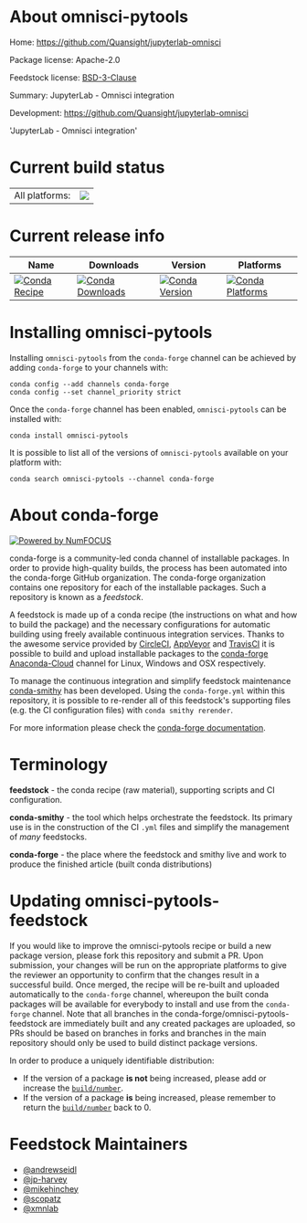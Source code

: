 About omnisci-pytools
=====================

Home: https://github.com/Quansight/jupyterlab-omnisci

Package license: Apache-2.0

Feedstock license: [BSD-3-Clause](https://github.com/conda-forge/omnisci-pytools-feedstock/blob/master/LICENSE.txt)

Summary: JupyterLab - Omnisci integration

Development: https://github.com/Quansight/jupyterlab-omnisci

'JupyterLab - Omnisci integration'


Current build status
====================


<table><tr><td>All platforms:</td>
    <td>
      <a href="https://dev.azure.com/conda-forge/feedstock-builds/_build/latest?definitionId=7403&branchName=master">
        <img src="https://dev.azure.com/conda-forge/feedstock-builds/_apis/build/status/omnisci-pytools-feedstock?branchName=master">
      </a>
    </td>
  </tr>
</table>

Current release info
====================

| Name | Downloads | Version | Platforms |
| --- | --- | --- | --- |
| [![Conda Recipe](https://img.shields.io/badge/recipe-omnisci--pytools-green.svg)](https://anaconda.org/conda-forge/omnisci-pytools) | [![Conda Downloads](https://img.shields.io/conda/dn/conda-forge/omnisci-pytools.svg)](https://anaconda.org/conda-forge/omnisci-pytools) | [![Conda Version](https://img.shields.io/conda/vn/conda-forge/omnisci-pytools.svg)](https://anaconda.org/conda-forge/omnisci-pytools) | [![Conda Platforms](https://img.shields.io/conda/pn/conda-forge/omnisci-pytools.svg)](https://anaconda.org/conda-forge/omnisci-pytools) |

Installing omnisci-pytools
==========================

Installing `omnisci-pytools` from the `conda-forge` channel can be achieved by adding `conda-forge` to your channels with:

```
conda config --add channels conda-forge
conda config --set channel_priority strict
```

Once the `conda-forge` channel has been enabled, `omnisci-pytools` can be installed with:

```
conda install omnisci-pytools
```

It is possible to list all of the versions of `omnisci-pytools` available on your platform with:

```
conda search omnisci-pytools --channel conda-forge
```


About conda-forge
=================

[![Powered by
NumFOCUS](https://img.shields.io/badge/powered%20by-NumFOCUS-orange.svg?style=flat&colorA=E1523D&colorB=007D8A)](https://numfocus.org)

conda-forge is a community-led conda channel of installable packages.
In order to provide high-quality builds, the process has been automated into the
conda-forge GitHub organization. The conda-forge organization contains one repository
for each of the installable packages. Such a repository is known as a *feedstock*.

A feedstock is made up of a conda recipe (the instructions on what and how to build
the package) and the necessary configurations for automatic building using freely
available continuous integration services. Thanks to the awesome service provided by
[CircleCI](https://circleci.com/), [AppVeyor](https://www.appveyor.com/)
and [TravisCI](https://travis-ci.com/) it is possible to build and upload installable
packages to the [conda-forge](https://anaconda.org/conda-forge)
[Anaconda-Cloud](https://anaconda.org/) channel for Linux, Windows and OSX respectively.

To manage the continuous integration and simplify feedstock maintenance
[conda-smithy](https://github.com/conda-forge/conda-smithy) has been developed.
Using the ``conda-forge.yml`` within this repository, it is possible to re-render all of
this feedstock's supporting files (e.g. the CI configuration files) with ``conda smithy rerender``.

For more information please check the [conda-forge documentation](https://conda-forge.org/docs/).

Terminology
===========

**feedstock** - the conda recipe (raw material), supporting scripts and CI configuration.

**conda-smithy** - the tool which helps orchestrate the feedstock.
                   Its primary use is in the construction of the CI ``.yml`` files
                   and simplify the management of *many* feedstocks.

**conda-forge** - the place where the feedstock and smithy live and work to
                  produce the finished article (built conda distributions)


Updating omnisci-pytools-feedstock
==================================

If you would like to improve the omnisci-pytools recipe or build a new
package version, please fork this repository and submit a PR. Upon submission,
your changes will be run on the appropriate platforms to give the reviewer an
opportunity to confirm that the changes result in a successful build. Once
merged, the recipe will be re-built and uploaded automatically to the
`conda-forge` channel, whereupon the built conda packages will be available for
everybody to install and use from the `conda-forge` channel.
Note that all branches in the conda-forge/omnisci-pytools-feedstock are
immediately built and any created packages are uploaded, so PRs should be based
on branches in forks and branches in the main repository should only be used to
build distinct package versions.

In order to produce a uniquely identifiable distribution:
 * If the version of a package **is not** being increased, please add or increase
   the [``build/number``](https://docs.conda.io/projects/conda-build/en/latest/resources/define-metadata.html#build-number-and-string).
 * If the version of a package **is** being increased, please remember to return
   the [``build/number``](https://docs.conda.io/projects/conda-build/en/latest/resources/define-metadata.html#build-number-and-string)
   back to 0.

Feedstock Maintainers
=====================

* [@andrewseidl](https://github.com/andrewseidl/)
* [@jp-harvey](https://github.com/jp-harvey/)
* [@mikehinchey](https://github.com/mikehinchey/)
* [@scopatz](https://github.com/scopatz/)
* [@xmnlab](https://github.com/xmnlab/)

